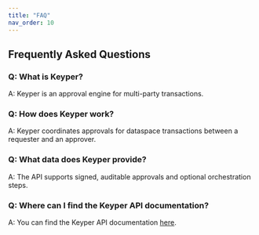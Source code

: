 ```yaml
---
title: "FAQ"
nav_order: 10
---
```


## Frequently Asked Questions

### Q: What is Keyper?
A: Keyper is an approval engine for multi-party transactions.

### Q: How does Keyper work?
A: Keyper coordinates approvals for dataspace transactions between a requester and an approver.

### Q: What data does Keyper provide?
A: The API supports signed, auditable approvals and optional orchestration steps.

### Q: Where can I find the Keyper API documentation?
A: You can find the Keyper API documentation [here](https://keyper-preview.poort8.nl/scalar/).
